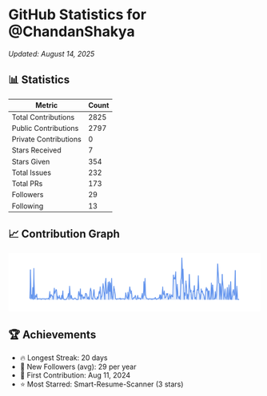 # GitHub Statistics for @ChandanShakya
*Updated: August 14, 2025*

## 📊 Statistics
| Metric | Count |
|--------|--------|
| Total Contributions | 2825 |
| Public Contributions | 2797 |
| Private Contributions | 0 |
| Stars Received | 7 |
| Stars Given | 354 |
| Total Issues | 232 |
| Total PRs | 173 |
| Followers | 29 |
| Following | 13 |

## 📈 Contribution Graph

![Contribution Graph](./contribution_graph.png)

## 🏆 Achievements

- 🔥 Longest Streak: 20 days
- 👥 New Followers (avg): 29 per year
- 📅 First Contribution: Aug 11, 2024
- ⭐ Most Starred: Smart-Resume-Scanner (3 stars)
